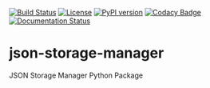 [![Build Status](https://travis-ci.org/hefnawi/json-storage-manager.svg?branch=master)](https://travis-ci.org/hefnawi/json-storage-manager) [![License](https://img.shields.io/pypi/l/json-storage-manager.svg)](https://pypi.org/project/json-storage-manager) [![PyPI version](https://badge.fury.io/py/json-storage-manager.svg)](https://badge.fury.io/py/json-storage-manager) [![Codacy Badge](https://api.codacy.com/project/badge/Grade/08b84b770a7245a9b4cf613c4eb7b857)](https://www.codacy.com/app/hefnawi/json-storage-manager?utm_source=github.com&amp;utm_medium=referral&amp;utm_content=hefnawi/json-storage-manager&amp;utm_campaign=Badge_Grade) [![Documentation Status](https://readthedocs.org/projects/json-storage-manager/badge/?version=latest)](https://json-storage-manager.readthedocs.io/en/latest/?badge=latest)

# json-storage-manager
JSON Storage Manager Python Package
